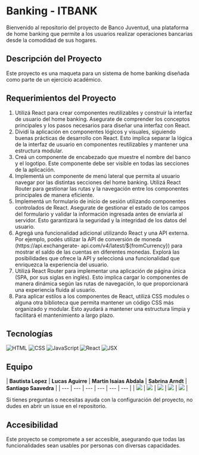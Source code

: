 # Banking - ITBANK

Bienvenido al repositorio del proyecto de Banco Juventud, una plataforma de home banking que permite a los usuarios realizar operaciones bancarias desde la comodidad de sus hogares.

## Descripción del Proyecto

Este proyecto es una maqueta para un sistema de home banking diseñada como parte de un ejercicio académico.

## Requerimientos del Proyecto

1. Utilizá React para crear componentes reutilizables y construir la interfaz de usuario del home banking. Asegurate de comprender los conceptos principales y los pasos necesarios para diseñar una interfaz con React.
2. Dividí la aplicación en componentes lógicos y visuales, siguiendo buenas prácticas de desarrollo con React. Esto implica separar la lógica de la interfaz de usuario en componentes reutilizables y mantener una estructura modular.
3. Creá un componente de encabezado que muestre el nombre del banco y el logotipo. Este componente debe ser visible en todas las secciones de la aplicación.
4. Implementá un componente de menú lateral que permita al usuario navegar por las distintas secciones del home banking. Utilizá React Router para gestionar las rutas y la navegación entre los componentes principales de manera eficiente.
5. Implementá un formulario de inicio de sesión utilizando componentes controlados de React. Asegurate de gestionar el estado de los campos del formulario y validar la información ingresada antes de enviarla al servidor. Esto garantizará la seguridad y la integridad de los datos del usuario.
6. Agregá una funcionalidad adicional utilizando React y una API externa. Por ejemplo, podés utilizar la API de conversión de moneda (https://api.exchangerate- api.com/v4/latest/${fromCurrency}) para mostrar el saldo de las cuentas en diferentes monedas. Explorá las posibilidades que ofrece la API y seleccioná una funcionalidad que enriquezca la experiencia del usuario.
7. Utilizá React Router para implementar una aplicación de página única (SPA, por sus siglas en inglés). Esto implica cargar lo componentes de manera dinámica según las rutas de navegación, lo que proporcionará una experiencia fluida al usuario.
8. Para aplicar estilos a los componentes de React, utilizá CSS modules o alguna otra biblioteca que permita mantener un código CSS más organizado y modular. Esto ayudará a mantener una estructura limpia y facilitará el mantenimiento a largo plazo.

## Tecnologías

![HTML](https://img.shields.io/badge/HTML-000.svg?style=for-the-badge&logo=html5&logoColor=e34f26) ![CSS](https://img.shields.io/badge/CSS-000.svg?style=for-the-badge&logo=css3&logoColor=1572B6) ![JavaScript](https://img.shields.io/badge/JavaScript-000.svg?style=for-the-badge&logo=javascript&logoColor=F7DF1E) ![React](https://img.shields.io/badge/React-000.svg?style=for-the-badge&logo=react&logoColor=61DAFB) ![JSX](https://img.shields.io/badge/JSX-000.svg?style=for-the-badge&logo=react&logoColor=61DAFB)

## Equipo

| **Bautista Lopez** | **Lucas Aguirre** | **Martin Isaias Abdala**  | **Sabrina Arndt** | **Santiago Saavedra** |
| --- | --- | --- | --- | --- | --- |
| <a href="https://www.linkedin.com/in/bautistalopezlopez/"><img src="https://img.shields.io/badge/linkedin%20-%230077B5.svg?&style=for-the-badge&logo=linkedin&logoColor=white"/></a> | <a href="https://www.linkedin.com/in/lusoldev/"><img src="https://img.shields.io/badge/linkedin%20-%230077B5.svg?&style=for-the-badge&logo=linkedin&logoColor=white"/></a> | <a href="https://www.linkedin.com/in/martinisaiasabdala/"><img src="https://img.shields.io/badge/linkedin%20-%230077B5.svg?&style=for-the-badge&logo=linkedin&logoColor=white"/></a> | <a href="https://www.linkedin.com/in/sabrina-arndt/"><img src="https://img.shields.io/badge/linkedin%20-%230077B5.svg?&style=for-the-badge&logo=linkedin&logoColor=white"/></a> | <a href="https://www.linkedin.com/in/santiago-saavedra/"><img src="https://img.shields.io/badge/linkedin%20-%230077B5.svg?&style=for-the-badge&logo=linkedin&logoColor=white"/></a> |



Si tienes preguntas o necesitas ayuda con la configuración del proyecto, no dudes en abrir un issue en el repositorio.

## Accesibilidad

Este proyecto se compromete a ser accesible, asegurando que todas las funcionalidades sean usables por personas con diversas capacidades.
